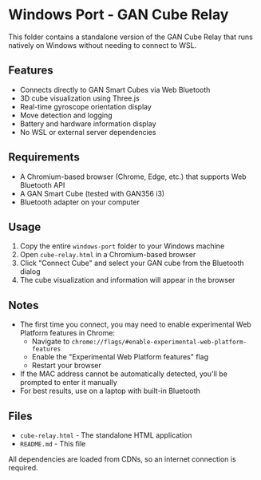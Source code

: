 # Windows Port - GAN Cube Relay

This folder contains a standalone version of the GAN Cube Relay that runs natively on Windows without needing to connect to WSL.

## Features

- Connects directly to GAN Smart Cubes via Web Bluetooth
- 3D cube visualization using Three.js
- Real-time gyroscope orientation display
- Move detection and logging
- Battery and hardware information display
- No WSL or external server dependencies

## Requirements

- A Chromium-based browser (Chrome, Edge, etc.) that supports Web Bluetooth API
- A GAN Smart Cube (tested with GAN356 i3)
- Bluetooth adapter on your computer

## Usage

1. Copy the entire `windows-port` folder to your Windows machine
2. Open `cube-relay.html` in a Chromium-based browser
3. Click "Connect Cube" and select your GAN cube from the Bluetooth dialog
4. The cube visualization and information will appear in the browser

## Notes

- The first time you connect, you may need to enable experimental Web Platform features in Chrome:
  - Navigate to `chrome://flags/#enable-experimental-web-platform-features`
  - Enable the "Experimental Web Platform features" flag
  - Restart your browser
- If the MAC address cannot be automatically detected, you'll be prompted to enter it manually
- For best results, use on a laptop with built-in Bluetooth

## Files

- `cube-relay.html` - The standalone HTML application
- `README.md` - This file

All dependencies are loaded from CDNs, so an internet connection is required.